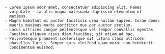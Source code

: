     - Lorem ipsum odor amet, consectetuer adipiscing elit. Fames
      vulputate - iaculis magna malesuada dignissim elementum ut
      maximus.
    - Magna habitant mi auctor facilisis urna nullam sapien. Curae donec
      mauris maximus morbi porttitor mus per auctor pretium.
    - Lacus ultrices congue pellentesque vel tempor convallis egestas.
      Faucibus aliquam risus diam faucibus; sit etiam ad hac.
    - Pellentesque praesent scelerisque sit litora class ultrices
      phasellus luctus. Semper quis eleifend quam morbi non hendrerit
      condimentum euismod.
